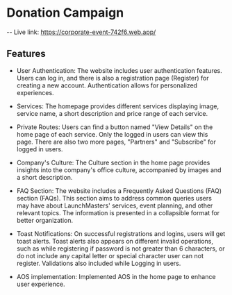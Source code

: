 # Donation Campaign

-- Live link: https://corporate-event-742f6.web.app/

## Features

- User Authentication: The website includes user authentication features. Users can log in, and there is also a registration page (Register) for creating a new account. Authentication allows for personalized experiences.



- Services: The homepage provides different services displaying image, service name, a short description and price range of each service.



- Private Routes: Users can find a button named "View Details" on the home page of each service. Only the logged in users can view this page. There are also two more pages, "Partners" and "Subscribe" for logged in users.



- Company's Culture: The Culture section in the home page provides insights into the company's office culture, accompanied by images and a short description.



- FAQ Section: The website includes a Frequently Asked Questions (FAQ) section (FAQs). This section aims to address common queries users may have about LaunchMasters' services, event planning, and other relevant topics. The information is presented in a collapsible format for better organization.


- Toast Notifications: On successful registrations and logins, users will get toast alerts. Toast alerts also appears on different invalid operations, such as while registering if password is not greater than 6 characters, or do not include any capital letter or special character user can not register. Validations also included while Logging in users.



- AOS implementation: Implemented AOS in the home page to enhance user experience.



















